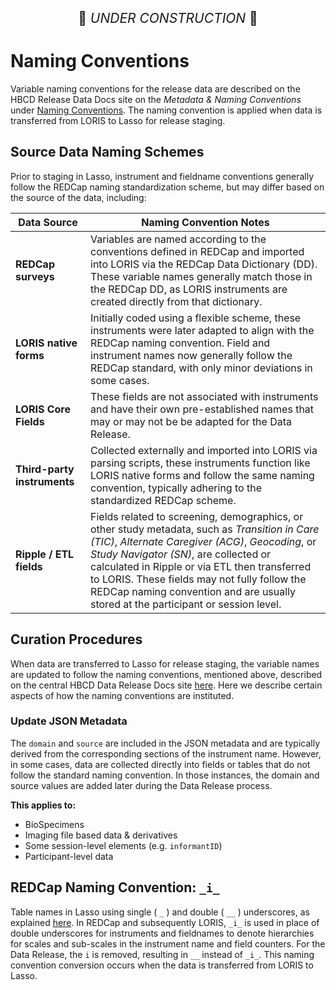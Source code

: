 <p style="text-align: center; font-size: 1.5em;">🚧 <i>UNDER CONSTRUCTION</i> 🚧 </p>

# Naming Conventions

Variable naming conventions for the release data are described on the HBCD Release Data Docs site on the *Metadata & Naming Conventions* under [Naming Conventions](https://docs.hbcdstudy.org/latest/access/metadata/#naming-conventions). The naming convention is applied when data is transferred from LORIS to Lasso for release staging.

## Source Data Naming Schemes

Prior to staging in Lasso, instrument and fieldname conventions generally follow the REDCap naming standardization scheme, but may differ based on the source of the data, including:

<table class="table-no-vertical-lines" style="width: 100%; border-collapse: collapse; table-layout: fixed;">
    <thead>
        <tr>
            <th>Data Source</th>
            <th>Naming Convention Notes</th>
        </tr>
    </thead>
    <tbody>
        <tr>
            <td><b>REDCap surveys</b></td>
            <td style="word-wrap: break-word; white-space: normal;">
                Variables are named according to the conventions defined in REDCap and imported into LORIS via the REDCap Data Dictionary (DD). 
                These variable names generally match those in the REDCap DD, as LORIS instruments are created directly from that dictionary.
            </td>
        </tr>
        <tr>
            <td><b>LORIS native forms</b></td>
            <td style="word-wrap: break-word; white-space: normal;">
                Initially coded using a flexible scheme, these instruments were later adapted to align with the REDCap naming convention. 
                Field and instrument names now generally follow the REDCap standard, with only minor deviations in some cases.
            </td>
        </tr>
       <tr>
            <td><b>LORIS Core Fields</b></td>
            <td style="word-wrap: break-word; white-space: normal;">
                These fields are not associated with instruments and have their own pre-established names that may or may not be be adapted for the Data Release.
            </td>
        </tr>
        <tr>
            <td><b>Third-party instruments</b></td>
            <td style="word-wrap: break-word; white-space: normal;">
                Collected externally and imported into LORIS via parsing scripts, these instruments function like LORIS native forms and 
                follow the same naming convention, typically adhering to the standardized REDCap scheme.
            </td>
        </tr>
        <tr>
            <td><b>Ripple / ETL fields</b></td>
            <td style="word-wrap: break-word; white-space: normal;">
                Fields related to screening, demographics, or other study metadata, such as <i>Transition in Care (TIC)</i>, 
                <i>Alternate Caregiver (ACG)</i>, <i>Geocoding</i>, or <i>Study Navigator (SN)</i>, are collected or calculated in Ripple or via ETL then transferred to LORIS. These fields may not fully follow the REDCap naming convention and are usually stored at the 
                participant or session level.
            </td>
        </tr>
    </tbody>
</table>

## Curation Procedures

When data are transferred to Lasso for release staging, the variable names are updated to follow the naming conventions, mentioned above, described on the central HBCD Data Release Docs site [here](https://docs.hbcdstudy.org/latest/access/metadata/#naming-conventions). Here we describe certain aspects of how the naming conventions are instituted.

### Update JSON Metadata

The `domain` and `source` are included in the JSON metadata and are typically derived from the corresponding sections of the instrument name. However, in some cases, data are collected directly into fields or tables that do not follow the standard naming convention. In those instances, the domain and source values are added later during the Data Release process.

**This applies to:**

 - BioSpecimens
 - Imaging file based data & derivatives
 - Some session-level elements (e.g. `informantID`)
 - Participant-level data

## REDCap Naming Convention: `_i_` 

Table names in Lasso using single ( `_` ) and double ( `__` ) underscores, as explained [here](https://docs.hbcdstudy.org/latest/access/metadata/#subcomponents). In REDCap and subsequently LORIS, `_i_` is used in place of double underscores for instruments and fieldnames to denote hierarchies for scales and sub-scales in the instrument name and field counters. For the Data Release, the `i` is removed, resulting in `__` instead of `_i_`. This naming convention conversion occurs when the data is transferred from LORIS to Lasso.
